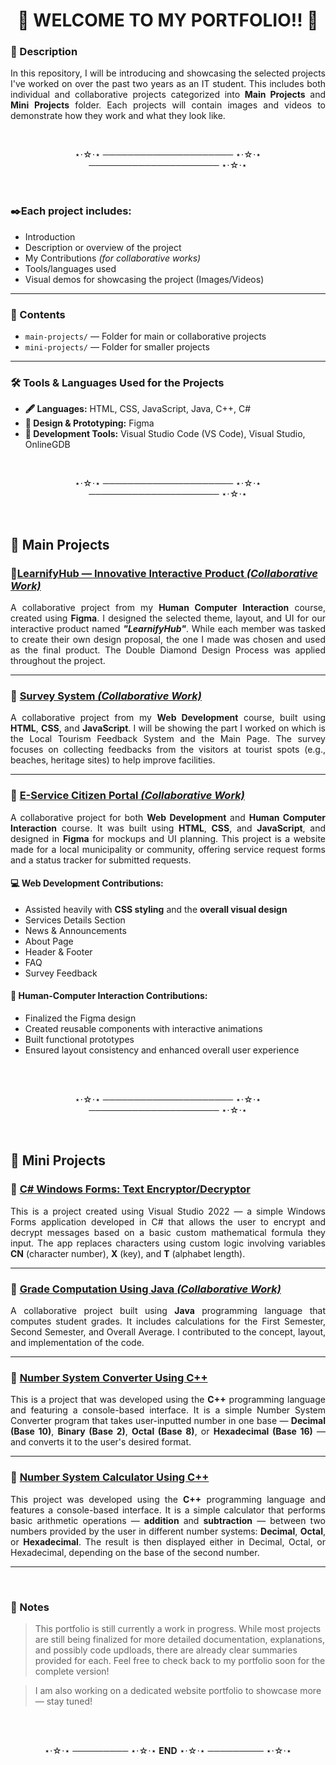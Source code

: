 <h1 align="center"><b>🌟 WELCOME TO MY PORTFOLIO!! 🌟</b></h1>

### 📄 Description

<p align="justify">In this repository, I will be introducing and showcasing the selected projects I've worked on over the past two years as an IT student. This includes both individual and collaborative projects categorized into <b>Main Projects</b> and <b>Mini Projects</b> folder. Each projects will contain images and videos to demonstrate how they work and what they look like.</p>

<br>
<p align="center">⋆⋅☆⋅⋆ ───────────────────── ⋆⋅☆⋅⋆ ───────────────────── ⋆⋅☆⋅⋆</p>
<br>

### ✒️Each project includes:
- Introduction
- Description or overview of the project
- My Contributions *(for collaborative works)*
- Tools/languages used  
- Visual demos for showcasing the project (Images/Videos)

---

### 📁 Contents
- `main-projects/` — Folder for main or collaborative projects  
- `mini-projects/` — Folder for smaller projects 

---

### 🛠 Tools & Languages Used for the Projects
- **🖋️ Languages:** HTML, CSS, JavaScript, Java, C++, C#
- **🎨 Design & Prototyping:** Figma
- **🧰 Development Tools:** Visual Studio Code (VS Code), Visual Studio, OnlineGDB

<br>
<p align="center">⋆⋅☆⋅⋆ ───────────────────── ⋆⋅☆⋅⋆ ───────────────────── ⋆⋅☆⋅⋆</p>
<br>


## 🚀 Main Projects

### 📍[**LearnifyHub — Innovative Interactive Product** *(Collaborative Work)*](https://github.com/mine1y0u/My-Portfolio/tree/main/main-projects/1.%20LearnifyHub)

<p align="justify">A collaborative project from my <b>Human Computer Interaction</b> course, created using <b>Figma</b>. I designed the selected theme, layout, and UI for our interactive product named <b><i>"LearnifyHub"</i></b>. While each member was tasked to create their own design proposal, the one I made was chosen and used as the final product. The Double Diamond Design Process was applied throughout the project.</p>

---

### 📍 [**Survey System** *(Collaborative Work)*](https://github.com/mine1y0u/My-Portfolio/tree/main/main-projects/2.%20Survey%20System)

<p align="justify">A collaborative project from my <b>Web Development</b> course, built using <b>HTML</b>, <b>CSS</b>, and <b>JavaScript</b>. I will be showing the part I worked on which is the Local Tourism Feedback System and the Main Page. The survey focuses on collecting feedbacks from the visitors at tourist spots (e.g., beaches, heritage sites) to help improve facilities.</p>

---

### 📍 [**E-Service Citizen Portal** *(Collaborative Work)*](https://github.com/mine1y0u/My-Portfolio/tree/main/main-projects/3.%20E-Service%20Citizen%20Portal)

<p align="justify">A collaborative project for both <b>Web Development</b> and <b>Human Computer Interaction</b> course. It was built using <b>HTML</b>, <b>CSS</b>, and <b>JavaScript</b>, and designed in <b>Figma</b> for mockups and UI planning. This project is a website made for a local municipality or community, offering service request forms and a status tracker for submitted requests.</p>

#### 💻 Web Development Contributions:
- Assisted heavily with **CSS styling** and the **overall visual design**
- Services Details Section  
- News & Announcements  
- About Page
- Header & Footer 
- FAQ
- Survey Feedback  

#### 🧠 Human-Computer Interaction Contributions:
- Finalized the Figma design  
- Created reusable components with interactive animations
- Built functional prototypes  
- Ensured layout consistency and enhanced overall user experience


<br><br>
<p align="center">⋆⋅☆⋅⋆ ───────────────────── ⋆⋅☆⋅⋆ ───────────────────── ⋆⋅☆⋅⋆</p>
<br>

## 🧩 Mini Projects

### 📍 [**C# Windows Forms: Text Encryptor/Decryptor**](https://github.com/mine1y0u/My-Portfolio/tree/main/mini-projects/1.%20Text%20Encryptor%20%26%20Decryptor)


<p align="justify">This is a project created using Visual Studio 2022 — a simple Windows Forms application developed in C# that allows the user to encrypt and decrypt messages based on a basic custom mathematical formula they input. The app replaces characters using custom logic involving variables <b>CN</b> (character number), <b>X</b> (key), and <b>T</b> (alphabet length). </p>

---

### 📍 [**Grade Computation Using Java** *(Collaborative Work)*](https://github.com/mine1y0u/My-Portfolio/tree/main/mini-projects/2.%20Grade%20Computation)

<p align="justify">A collaborative project built using <b>Java</b> programming language that computes student grades. It includes calculations for the First Semester, Second Semester, and Overall Average. I contributed to the concept, layout, and implementation of the code.</p>

---

### 📍 [**Number System Converter Using C++**](https://github.com/mine1y0u/My-Portfolio/tree/main/mini-projects/3.%20Number%20System%20Converter)

<p align="justify">This is a project that was developed using the <b>C++</b> programming language and featuring a console-based interface. It is a simple Number System Converter program that takes user-inputted number in one base — <b>Decimal (Base 10)</b>, <b>Binary (Base 2)</b>, <b>Octal (Base 8)</b>, or <b>Hexadecimal (Base 16)</b> — and converts it to the user's desired format.</p>

---

### 📍 [**Number System Calculator Using C++**](https://github.com/mine1y0u/My-Portfolio/tree/main/mini-projects/4.%20Number%20System%20Calculator)

 <p align="justify"> This project was developed using the <b>C++</b> programming language and features a console-based interface. It is a simple calculator that performs basic arithmetic operations — <b>addition</b> and <b>subtraction</b> — between two numbers provided by the user in different number systems: <b>Decimal</b>, <b>Octal</b>, or <b>Hexadecimal</b>. The result is then displayed either in Decimal, Octal, or Hexadecimal, depending on the base of the second number.</p> 

 ---
<br>

### 📌 Notes
> This portfolio is still currently a work in progress. While most projects are still  being finalized for more detailed documentation, explanations, and possibly code updloads, there are already clear summaries provided for each. Feel free to check back to my portfolio soon for the complete version! 

> I am also working on a dedicated website portfolio to showcase more — stay tuned!


<br><br>
<p align="center">⋆⋅☆⋅⋆ ───────── ⋆⋅☆⋅⋆ <b>END</b> ⋆⋅☆⋅⋆ ───────── ⋆⋅☆⋅⋆</p>
<br>
